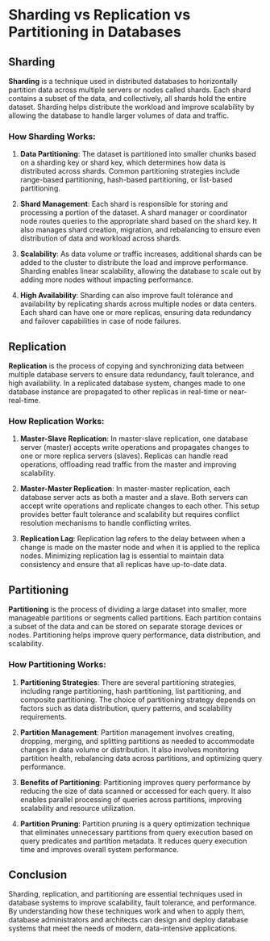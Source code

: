 # Sharding vs Replication vs Partitioning in Databases

## Sharding

**Sharding** is a technique used in distributed databases to horizontally partition data across multiple servers or nodes called shards. Each shard contains a subset of the data, and collectively, all shards hold the entire dataset. Sharding helps distribute the workload and improve scalability by allowing the database to handle larger volumes of data and traffic.

### How Sharding Works:

1. **Data Partitioning**: The dataset is partitioned into smaller chunks based on a sharding key or shard key, which determines how data is distributed across shards. Common partitioning strategies include range-based partitioning, hash-based partitioning, or list-based partitioning.

2. **Shard Management**: Each shard is responsible for storing and processing a portion of the dataset. A shard manager or coordinator node routes queries to the appropriate shard based on the shard key. It also manages shard creation, migration, and rebalancing to ensure even distribution of data and workload across shards.

3. **Scalability**: As data volume or traffic increases, additional shards can be added to the cluster to distribute the load and improve performance. Sharding enables linear scalability, allowing the database to scale out by adding more nodes without impacting performance.

4. **High Availability**: Sharding can also improve fault tolerance and availability by replicating shards across multiple nodes or data centers. Each shard can have one or more replicas, ensuring data redundancy and failover capabilities in case of node failures.

## Replication

**Replication** is the process of copying and synchronizing data between multiple database servers to ensure data redundancy, fault tolerance, and high availability. In a replicated database system, changes made to one database instance are propagated to other replicas in real-time or near-real-time.

### How Replication Works:

1. **Master-Slave Replication**: In master-slave replication, one database server (master) accepts write operations and propagates changes to one or more replica servers (slaves). Replicas can handle read operations, offloading read traffic from the master and improving scalability.

2. **Master-Master Replication**: In master-master replication, each database server acts as both a master and a slave. Both servers can accept write operations and replicate changes to each other. This setup provides better fault tolerance and scalability but requires conflict resolution mechanisms to handle conflicting writes.

3. **Replication Lag**: Replication lag refers to the delay between when a change is made on the master node and when it is applied to the replica nodes. Minimizing replication lag is essential to maintain data consistency and ensure that all replicas have up-to-date data.

## Partitioning

**Partitioning** is the process of dividing a large dataset into smaller, more manageable partitions or segments called partitions. Each partition contains a subset of the data and can be stored on separate storage devices or nodes. Partitioning helps improve query performance, data distribution, and scalability.

### How Partitioning Works:

1. **Partitioning Strategies**: There are several partitioning strategies, including range partitioning, hash partitioning, list partitioning, and composite partitioning. The choice of partitioning strategy depends on factors such as data distribution, query patterns, and scalability requirements.

2. **Partition Management**: Partition management involves creating, dropping, merging, and splitting partitions as needed to accommodate changes in data volume or distribution. It also involves monitoring partition health, rebalancing data across partitions, and optimizing query performance.

3. **Benefits of Partitioning**: Partitioning improves query performance by reducing the size of data scanned or accessed for each query. It also enables parallel processing of queries across partitions, improving scalability and resource utilization.

4. **Partition Pruning**: Partition pruning is a query optimization technique that eliminates unnecessary partitions from query execution based on query predicates and partition metadata. It reduces query execution time and improves overall system performance.

## Conclusion

Sharding, replication, and partitioning are essential techniques used in database systems to improve scalability, fault tolerance, and performance. By understanding how these techniques work and when to apply them, database administrators and architects can design and deploy database systems that meet the needs of modern, data-intensive applications.
